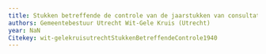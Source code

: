 ```yaml
---
title: Stukken betreffende de controle van de jaarstukken van consultatiebureaus voor zuigelingen, geëxploiteerd door Het Wit-Gele Kruis afdeling Utrecht, in verband met het verstrekken van subsidie over 1940-1953
authors: Gemeentebestuur Utrecht Wit-Gele Kruis (Utrecht)
year: NaN
Citekey: wit-gelekruisutrechtStukkenBetreffendeControle1940
---
```


